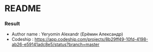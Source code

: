 # README #


### Result ###

* Author name : Yeryomin Alexandr (Ерёмин Александр)
* Codeship : https://app.codeship.com/projects/8b29ff49-10fd-4198-ab26-e59141adc8e5/status?branch=master

